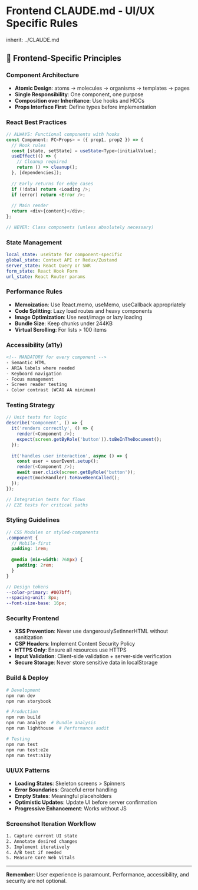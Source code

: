 # Frontend CLAUDE.md - UI/UX Specific Rules

inherit: ../CLAUDE.md

## 🎨 Frontend-Specific Principles

### Component Architecture
- **Atomic Design**: atoms → molecules → organisms → templates → pages
- **Single Responsibility**: One component, one purpose
- **Composition over Inheritance**: Use hooks and HOCs
- **Props Interface First**: Define types before implementation

### React Best Practices
```typescript
// ALWAYS: Functional components with hooks
const Component: FC<Props> = ({ prop1, prop2 }) => {
  // Hook rules
  const [state, setState] = useState<Type>(initialValue);
  useEffect(() => {
    // Cleanup required
    return () => cleanup();
  }, [dependencies]);
  
  // Early returns for edge cases
  if (!data) return <Loading />;
  if (error) return <Error />;
  
  // Main render
  return <div>{content}</div>;
};

// NEVER: Class components (unless absolutely necessary)
```

### State Management
```yaml
local_state: useState for component-specific
global_state: Context API or Redux/Zustand
server_state: React Query or SWR
form_state: React Hook Form
url_state: React Router params
```

### Performance Rules
- **Memoization**: Use React.memo, useMemo, useCallback appropriately
- **Code Splitting**: Lazy load routes and heavy components
- **Image Optimization**: Use next/image or lazy loading
- **Bundle Size**: Keep chunks under 244KB
- **Virtual Scrolling**: For lists > 100 items

### Accessibility (a11y)
```html
<!-- MANDATORY for every component -->
- Semantic HTML
- ARIA labels where needed
- Keyboard navigation
- Focus management
- Screen reader testing
- Color contrast (WCAG AA minimum)
```

### Testing Strategy
```typescript
// Unit tests for logic
describe('Component', () => {
  it('renders correctly', () => {
    render(<Component />);
    expect(screen.getByRole('button')).toBeInTheDocument();
  });
  
  it('handles user interaction', async () => {
    const user = userEvent.setup();
    render(<Component />);
    await user.click(screen.getByRole('button'));
    expect(mockHandler).toHaveBeenCalled();
  });
});

// Integration tests for flows
// E2E tests for critical paths
```

### Styling Guidelines
```scss
// CSS Modules or styled-components
.component {
  // Mobile-first
  padding: 1rem;
  
  @media (min-width: 768px) {
    padding: 2rem;
  }
}

// Design tokens
--color-primary: #007bff;
--spacing-unit: 8px;
--font-size-base: 16px;
```

### Security Frontend
- **XSS Prevention**: Never use dangerouslySetInnerHTML without sanitization
- **CSP Headers**: Implement Content Security Policy
- **HTTPS Only**: Ensure all resources use HTTPS
- **Input Validation**: Client-side validation + server-side verification
- **Secure Storage**: Never store sensitive data in localStorage

### Build & Deploy
```bash
# Development
npm run dev
npm run storybook

# Production
npm run build
npm run analyze  # Bundle analysis
npm run lighthouse  # Performance audit

# Testing
npm run test
npm run test:e2e
npm run test:a11y
```

### UI/UX Patterns
- **Loading States**: Skeleton screens > Spinners
- **Error Boundaries**: Graceful error handling
- **Empty States**: Meaningful placeholders
- **Optimistic Updates**: Update UI before server confirmation
- **Progressive Enhancement**: Works without JS

### Screenshot Iteration Workflow
```bash
1. Capture current UI state
2. Annotate desired changes
3. Implement iteratively
4. A/B test if needed
5. Measure Core Web Vitals
```

---

**Remember**: User experience is paramount. Performance, accessibility, and security are not optional.
